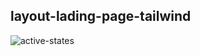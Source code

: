## layout-lading-page-tailwind
![active-states](https://github.com/AritanaPianco/layout-lading-page-tailwind/assets/140005751/f9034388-6b98-4e15-8325-277cf7aed585)

